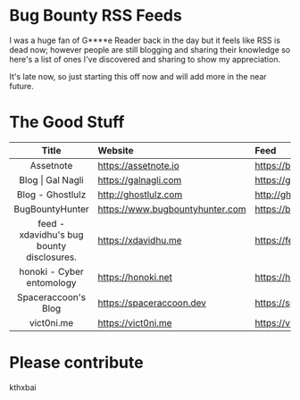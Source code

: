 # Bug Bounty RSS Feeds

I was a huge fan of G****e Reader back in the day but it feels like RSS is dead now; however people are still blogging and sharing their knowledge so here's a list of ones I've discovered and sharing to show my appreciation.

It's late now, so just starting this off now and will add more in the near future.

# The Good Stuff

| Title | Website | Feed | Handle |
|:-:|:-|:-|:-:|
| Assetnote | https://assetnote.io | https://blog.assetnote.io/feed.xml | [@assetnote](https://twitter.com/assetnote) |
| Blog \| Gal Nagli | https://galnagli.com | https://galnagli.com/feed.xml | [@naglinagli](https://twitter.com/naglinagli) |
| Blog - Ghostlulz | http://ghostlulz.com | http://ghostlulz.com/feed/ | [@ghostlulz1337](https://twitter.com/ghostlulz1337) |
| BugBountyHunter | https://www.bugbountyhunter.com | https://blog.bugbountyhunter.com/rss/ | [@BugBountyHunt3r](https://twitter.com/BugBountyHunt3r) |
| feed - xdavidhu's bug bounty disclosures. | https://xdavidhu.me | https://feed.bugs.xdavidhu.me/feed.xml | [@xdavidhu](https://twitter.com/xdavidhu) |
| honoki - Cyber entomology | https://honoki.net | https://honoki.net/feed/ | [@honoki](https://twitter.com/honoki)
| Spaceraccoon's Blog | https://spaceraccoon.dev | https://spaceraccoon.dev/feed.xml | [@spaceraccoonsec](https://twitter.com/spaceraccoonsec) |
| vict0ni.me  | https://vict0ni.me | https://vict0ni.me/rss/ | [@vict0ni](https://twitter.com/vict0ni) |

# Please contribute

kthxbai
